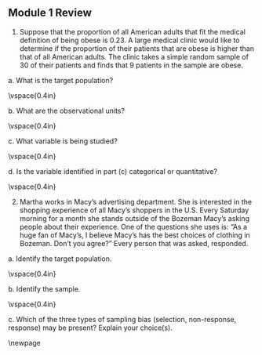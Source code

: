 ## Module 1 Review

1.	Suppose that the proportion of all American adults that fit the medical definition of being obese is 0.23. A large medical clinic would like to determine if the proportion of their patients that are obese is higher than that of all American adults. The clinic takes a simple random sample of 30 of their patients and finds that 9 patients in the sample are obese. 

a. What is the target population?

\vspace{0.4in}

b.  What are the observational units?

\vspace{0.4in}

c. What variable is being studied?

\vspace{0.4in}

d. Is the variable identified in part (c) categorical or quantitative?

\vspace{0.4in}


2.	Martha works in Macy’s advertising department. She is interested in the shopping experience of all Macy’s shoppers in the U.S. Every Saturday morning for a month she stands outside of the Bozeman Macy’s asking people about their experience. One of the questions she uses is: “As a huge fan of Macy’s, I believe Macy’s has the best choices of clothing in Bozeman. Don’t you agree?” Every person that was asked, responded.

a.	Identify the target population.

\vspace{0.4in}

b. Identify the sample.

\vspace{0.4in}

c. Which of the three types of sampling bias (selection, non-response, response) may be present?  Explain your choice(s).

\newpage


